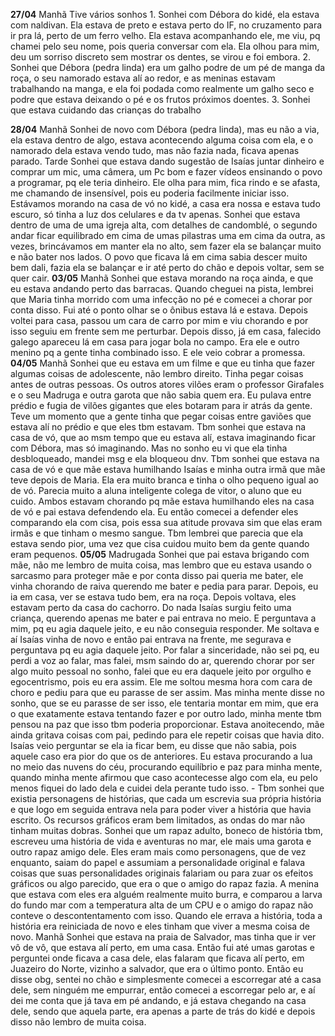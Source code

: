 **27/04**
Manhã
	Tive vários sonhos 
		1. Sonhei com Débora do kidé, ela estava com naldivan. Ela estava de preto e estava perto do IF, no cruzamento para ir pra lá, perto de um ferro velho. Ela estava acompanhando ele, me viu, pq chamei pelo seu nome, pois queria conversar com ela. Ela olhou para mim, deu um sorriso discreto sem mostrar os dentes, se virou e foi embora.
		2. Sonhei que Débora (pedra linda) era um galho podre de um pé de manga da roça, o seu namorado estava alí ao redor, e as meninas estavam trabalhando na manga, e ela foi podada como realmente um galho seco e podre que estava deixando o pé e os frutos próximos doentes.
		3. Sonhei que estava cuidando das crianças do trabalho

**28/04**
Manhã 
	Sonhei de novo com Débora (pedra linda), mas eu não a via, ela estava dentro de algo, estava acontecendo alguma coisa com ela, e o namorado dela estava vendo tudo, mas não fazia nada, ficava apenas parado.
Tarde 
	Sonhei que estava dando sugestão de Isaías juntar dinheiro e comprar um mic, uma câmera, um Pc bom e fazer vídeos ensinando o povo a programar, pq ele teria dinheiro. Ele olha para mim, fica rindo e se afasta, me chamando de insensível, pois eu poderia facilmente iniciar isso. Estávamos morando na casa de vó no kidé, a casa era nossa e estava tudo escuro, só tinha a luz dos celulares e da tv apenas.
	Sonhei que estava dentro de uma de uma igreja alta, com detalhes de candomblé, o segundo andar ficar equilibrado em cima de umas pilastras uma em cima da outra, as vezes, brincávamos em manter ela no alto, sem fazer ela se balançar muito e não bater nos lados. O povo que ficava lá em cima sabia descer muito bem dali, fazia ela se balançar e ir até perto do chão e depois voltar, sem se quer cair.
**03/05**
Manhã 
	Sonhei que estava morando na roça ainda, e que eu estava andando perto das barracas. Quando cheguei na pista, lembrei que Maria tinha morrido com uma infecção no pé e comecei a chorar por conta disso. Fui até o ponto olhar se o ônibus estava lá e estava. Depois voltei para casa, passou um cara de carro por mim e viu chorando e por isso seguiu em frente sem me perturbar. Depois disso, já em casa, falecido galego apareceu lá em casa para jogar bola no campo. Era ele e outro menino pq a gente tinha combinado isso. E ele veio cobrar a promessa.
**04/05**
Manhã
	Sonhei que eu estava em um filme e que eu tinha que fazer algumas coisas de adolescente, não lembro direito. Tinha pegar coisas antes de outras pessoas. Os outros atores vilões eram o professor Girafales e o seu Madruga e outra garota que não sabia quem era. Eu pulava entre prédio e fugia de vilões gigantes que eles botaram para ir atrás da gente. Teve um momento que a gente tinha que pegar coisas entre gaviões que estava alí no prédio e que eles tbm estavam.
	Tbm sonhei que estava na casa de vó, que ao msm tempo que eu estava alí, estava imaginando ficar com Débora, mas só imaginando. Mas no sonho eu vi que ela tinha desbloqueado, mandei msg e ela bloqueou dnv.
	Tbm sonhei que estava na casa de vó e que mãe estava humilhando Isaías e minha outra irmã que mãe teve depois de Maria. Ela era muito branca e tinha o olho pequeno igual ao de vó. Parecia muito a aluna inteligente colega de vitor, o aluno que eu cuido. Ambos estavam chorando pq mãe estava humilhando eles na casa de vó e pai estava defendendo ela. Eu então comecei a defender eles comparando ela com cisa, pois essa sua atitude provava sim que elas eram irmãs e que tinham o mesmo sangue. Tbm lembrei que parecia que ela estava sendo pior, uma vez que cisa cuidou muito bem da gente quando eram pequenos.
**05/05**
Madrugada
	Sonhei que pai estava brigando com mãe, não me lembro de muita coisa, mas lembro que eu estava usando o sarcasmo para proteger mãe e por conta disso pai queria me bater, ele vinha chorando de raiva querendo me bater e pedia para parar. Depois, eu ia em casa, ver se estava tudo bem, era na roça. Depois voltava, eles estavam perto da casa do cachorro. Do nada Isaías surgiu feito uma criança, querendo apenas me bater e pai entrava no meio. E perguntava a mim, pq eu agia daquele jeito, e eu não conseguia responder. Me soltava e aí Isaías vinha de novo e então pai entrava na frente, me segurava e perguntava pq eu agia daquele jeito. Por falar a sinceridade, não sei pq, eu perdi a voz ao falar, mas falei, msm saindo do ar, querendo chorar por ser algo muito pessoal no sonho, falei que eu era daquele jeito por orgulho e egocentrismo, pois eu era assim. Ele me soltou mesma hora com cara de choro e pediu para que eu parasse de ser assim. Mas minha mente disse no sonho, que se eu parasse de ser isso, ele tentaria montar em mim, que era o que exatamente estava tentando fazer e por outro lado, minha mente tbm pensou na paz que isso tbm poderia proporcionar. Estava anoitecendo, mãe ainda gritava coisas com pai, pedindo para ele repetir coisas que havia dito. Isaías veio perguntar se ela ia ficar bem, eu disse que não sabia, pois aquele caso era pior do que os de anteriores. Eu estava procurando a lua no meio das nuvens do céu, procurando equilíbrio e paz para minha mente, quando minha mente afirmou que caso acontecesse algo com ela, eu pelo menos fiquei do lado dela e cuidei dela perante tudo isso.
	-
	Tbm sonhei que existia personagens de histórias, que cada um escrevia sua própria história e que logo em seguida entrava nela para poder viver a história que havia escrito. Os recursos gráficos eram bem limitados, as ondas do mar não tinham muitas dobras. Sonhei que um rapaz adulto, boneco de história tbm, escreveu uma história de vida e aventuras no mar, ele mais uma garota e outro rapaz amigo dele. Eles eram mais como personagens, que de vez enquanto, saiam do papel e assumiam a personalidade original e falava coisas que suas personalidades originais falariam ou para zuar os efeitos gráficos ou algo parecido, que era o que o amigo do rapaz fazia. A menina que estava com eles era alguém realmente muito burra, e comparou a larva do fundo mar com a temperatura alta de um CPU e o amigo do rapaz não conteve o descontentamento com isso. Quando ele errava a história, toda a história era reiniciada de novo e eles tinham que viver a mesma coisa de novo.
Manhã 
	Sonhei que estava na praia de Salvador, mas tinha que ir ver vô de vô, que estava alí perto, em uma casa. Então fui até umas garotas e perguntei onde ficava a casa dele, elas falaram que ficava alí perto, em Juazeiro do Norte, vizinho a salvador, que era o último ponto. Então eu disse obg, sentei no chão e simplesmente comecei a escorregar até a casa dele, sem ninguém me empurrar, então comecei a escorregar pelo ar, e aí dei me conta que já tava em pé andando, e já estava chegando na casa dele, sendo que aquela parte, era apenas a parte de trás do kidé e depois disso não lembro de muita coisa.